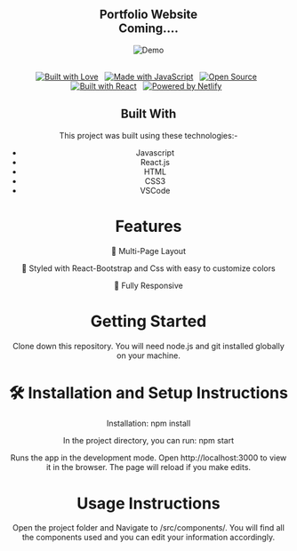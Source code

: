 <h2 align="center">
  Portfolio Website  <br/>
  Coming....
</h2>

<div align="center">
  <img alt="Demo" src="./img/Screenshot.png" />
</div>

<br/>

<center>

[![Built with Love](https://img.shields.io/badge/Built%20With-Love-red)](https://shields.io) &nbsp;
[![Made with JavaScript](https://img.shields.io/badge/Made%20With-JavaScript-yellow)](https://shields.io) &nbsp;
[![Open Source](https://img.shields.io/badge/Open%20Source-Yes-green)](https://shields.io) &nbsp;
[![Built with React](https://img.shields.io/badge/Built%20With-React-blue)](https://shields.io) &nbsp;
[![Powered by Netlify](https://img.shields.io/badge/Powered%20By-Netlify-00c7b7)](https://shields.io) &nbsp;

<center/>

## Built With

This project was built using these technologies:-

- Javascript
- React.js
- HTML
- CSS3
- VSCode

# Features

📖 Multi-Page Layout

🎨 Styled with React-Bootstrap and Css with easy to customize colors

📱 Fully Responsive

# Getting Started

Clone down this repository. You will need node.js and git installed globally on your machine.

# 🛠 Installation and Setup Instructions

Installation: npm install

In the project directory, you can run: npm start

Runs the app in the development mode.
Open http://localhost:3000 to view it in the browser. The page will reload if you make edits.

# Usage Instructions

Open the project folder and Navigate to /src/components/.
You will find all the components used and you can edit your information accordingly.
